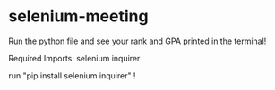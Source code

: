 # selenium-meeting

Run the python file and see your rank and GPA printed in the terminal!

Required Imports:
  selenium
  inquirer

run "pip install selenium inquirer" !
